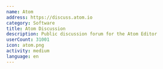 ```yaml
---
name: Atom
address: https://discuss.atom.io
category: Software
title: Atom Discussion
description: Public discussion forum for the Atom Editor
userCount: 31001
icon: atom.png
activity: medium
language: en
---
```

